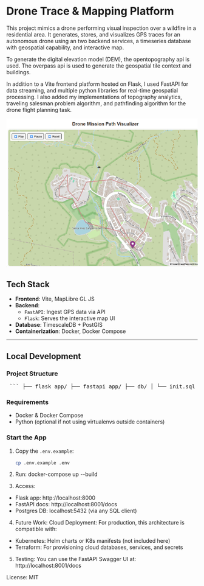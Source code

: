 # Drone Trace & Mapping Platform

This project mimics a drone performing visual inspection over a wildfire in a residential area. It generates, stores, and visualizes GPS traces for an autonomous drone using an two backend services, a timeseries database with geospatial capability, and interactive map. 

To generate the digital elevation model (DEM), the opentopography api is used. The overpass api is used to generate the geospatial tile context and buildings. 

In addition to a Vite frontend platform hosted on Flask, I used FastAPI for data streaming, and multiple python libraries for real-time geospatial processing. I also added my implementations of topography analytics, traveling salesman problem algorithm, and pathfinding algorithm for the drone flight planning task.

![Screenshot](drone_mapping_screenshot.png)

## Tech Stack

- **Frontend**: Vite, MapLibre GL JS
- **Backend**:
  - `FastAPI`: Ingest GPS data via API
  - `Flask`: Serves the interactive map UI
- **Database**: TimescaleDB + PostGIS
- **Containerization**: Docker, Docker Compose

---

## Local Development

### Project Structure
<pre> ``` ├── flask_app/ ├── fastapi_app/ ├── db/ │ └── init.sql ├── docker-compose.yml ├── .env.example └── README.md ``` </pre>

### Requirements
- Docker & Docker Compose
- Python (optional if not using virtualenvs outside containers)

### Start the App

1. Copy the `.env.example`:
   ```bash
   cp .env.example .env

2. Run:
docker-compose up --build

3. Access:
* Flask app: http://localhost:8000
* FastAPI docs: http://localhost:8001/docs
* Postgres DB: localhost:5432 (via any SQL client)

4. Future Work:
Cloud Deployment: For production, this architecture is compatible with:
* Kubernetes: Helm charts or K8s manifests (not included here)
* Terraform: For provisioning cloud databases, services, and secrets

5. Testing:
You can use the FastAPI Swagger UI at:
http://localhost:8001/docs

License: MIT